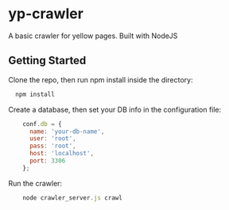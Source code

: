 yp-crawler
==========

A basic crawler for yellow pages. Built with NodeJS

## Getting Started

Clone the repo, then run npm install inside the directory:

```javascript
  npm install
```

Create a database, then set your DB info in the configuration file:

```javascript
    conf.db = {
      name: 'your-db-name',
      user: 'root',
      pass: 'root',
      host: 'localhost',
      port: 3306
    };
```

Run the crawler:

```javascript
    node crawler_server.js crawl
```
